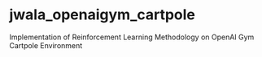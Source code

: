 # jwala_openaigym_cartpole
Implementation of Reinforcement Learning Methodology on OpenAI Gym Cartpole Environment
